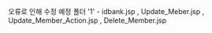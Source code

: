 오류로 인해 수정 예정 폴더 '1' -  idbank.jsp  , Update_Meber.jsp , Update_Member_Action.jsp , Delete_Member.jsp
